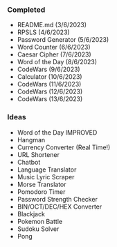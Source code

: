 ### Completed
* README.md (3/6/2023)
* RPSLS (4/6/2023)
* Password Generator (5/6/2023)
* Word Counter (6/6/2023)
* Caesar Cipher (7/6/2023)
* Word of the Day (8/6/2023)
* CodeWars (9/6/2023)
* Calculator (10/6/2023)
* CodeWars (11/6/2023)
* CodeWars (12/6/2023)
* CodeWars (13/6/2023)

### Ideas
* Word of the Day IMPROVED
* Hangman
* Currency Converter (Real Time!)
* URL Shortener
* Chatbot
* Language Translator
* Music Lyric Scraper
* Morse Translator
* Pomodoro Timer
* Password Strength Checker
* BIN/OCT/DEC/HEX Converter
* Blackjack
* Pokemon Battle
* Sudoku Solver
* Pong